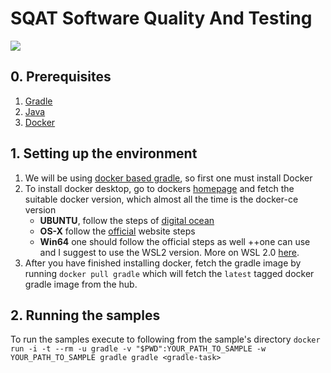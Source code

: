 # SQAT Software Quality And Testing
![](https://cdn.wallpapersafari.com/9/46/fs3zir.jpg)

## 0. Prerequisites
1. [Gradle](https://docs.gradle.org/current/userguide/userguide.html)
2. [Java](https://www.java.com/en/)
3. [Docker](https://www.docker.com/)

## 1. Setting up the environment
1. We will be using [docker based gradle](https://hub.docker.com/_/gradle), so first one must install Docker
2. To install docker desktop, go to dockers [homepage](https://www.docker.com/) and fetch the suitable docker version, which almost all the time is the docker-ce version 
    * **UBUNTU**, follow the steps of [digital ocean](https://www.digitalocean.com/community/tutorials/how-to-install-and-use-docker-on-ubuntu-20-04)
    * **OS-X** follow the [official](https://docs.docker.com/desktop/install/mac-install/) website steps
    * **Win64** one should follow the official steps as well ++one can use and I suggest to use the WSL2 version. More on WSL 2.0 [here](https://learn.microsoft.com/en-us/windows/wsl/install).
3. After you have finished installing docker, fetch the gradle image by running ```docker pull gradle``` which will fetch the ```latest``` tagged docker gradle image from the hub.

## 2. Running the samples

To run the samples execute to following from the sample's directory ```docker run -i -t --rm -u gradle -v "$PWD":YOUR_PATH_TO_SAMPLE -w YOUR_PATH_TO_SAMPLE gradle gradle <gradle-task>```